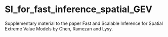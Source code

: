 # SI_for_fast_inference_spatial_GEV
Supplementary material to the paper Fast and Scalable Inference for Spatial Extreme Value Models by Chen, Ramezan and Lysy.
